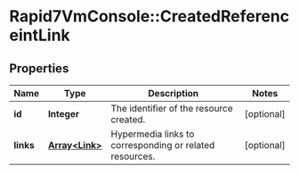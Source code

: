 # Rapid7VmConsole::CreatedReferenceintLink

## Properties
Name | Type | Description | Notes
------------ | ------------- | ------------- | -------------
**id** | **Integer** | The identifier of the resource created. | [optional] 
**links** | [**Array&lt;Link&gt;**](Link.md) | Hypermedia links to corresponding or related resources. | [optional] 


